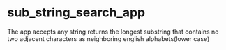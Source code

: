 # sub_string_search_app
The app accepts any string returns the longest substring that contains no two adjacent characters as neighboring english alphabets(lower case)
